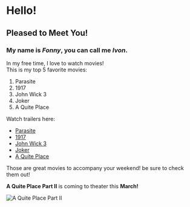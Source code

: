 # Hello!<br />
## Pleased to Meet You!<br />
### My name is **_Fonny_**, you can call me **_Ivon_**.<br />
<p>In my free time, I love to watch movies!<br />This is my top 5 favorite movies:</p>

1. Parasite
2. 1917
3. John Wick 3
4. Joker
5. A Quite Place

<p>Watch trailers here:</p>

- [Parasite](https://youtu.be/SEUXfv87Wpk)
- [1917](https://youtu.be/YqNYrYUiMfg)
- [John Wick 3](https://youtu.be/pU8-7BX9uxs)
- [Joker](https://youtu.be/rgXplohCw5o)
- [A Quite Place](https://youtu.be/WR7cc5t7tv8)

<p>Those are great movies to accompany your weekend! be sure to check them out!</p> 

**A Quite Place Part II** is coming to theater this **March!**

![A Quite Place Part II](https://s3-ap-southeast-2.amazonaws.com/content.communitynews.com.au/2020/02/26140152/00000000000000000000000000000AQ-1000x500.jpg)